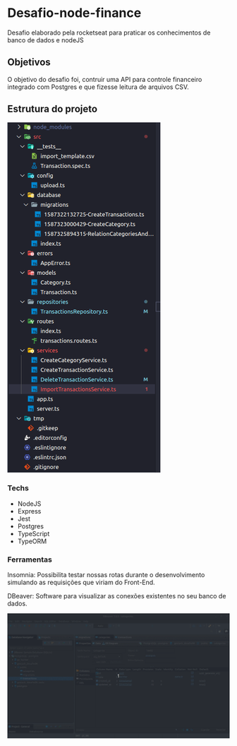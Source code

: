 # Desafio-node-finance
Desafio elaborado pela rocketseat para praticar os conhecimentos de banco de dados e nodeJS
<h2>Objetivos</h2>
<p>O objetivo do desafio foi, contruir uma API para controle financeiro integrado com
  Postgres e que fizesse leitura de arquivos CSV.
</p>
<h2>Estrutura do projeto</h2>

![estrutura](Estrutura.png)

<h3>Techs</h3>
<ul>
  <li>NodeJS</li>
  <li>Express</li>
  <li>Jest</li>
  <li>Postgres</li>
  <li>TypeScript</li>
  <li>TypeORM</li>
</ul>
<h3>Ferramentas</h3>
<p>Insomnia: Possibilita testar nossas rotas durante o desenvolvimento simulando as requisições que viriam do Front-End.</p>
<p>DBeaver: Software para visualizar as conexões existentes no seu banco de dados.

![dbeaver](Dbeaver-6.gif)</p>
